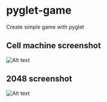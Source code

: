# pyglet-game
Create simple game with pyglet

## Cell machine screenshot
![Alt text](https://github.com/RainfoxJoe/pyglet-game/raw/master/screenshot/cell_machine.png)
## 2048 screenshot
![Alt text](https://github.com/RainfoxJoe/pyglet-game/raw/master/screenshot/2048.png)
